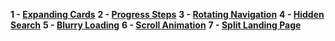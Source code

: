 **1 - [Expanding Cards](https://shidlikaty.github.io/SimpleProjects/1-Expanding%20cards/)**
**2 - [Progress Steps](https://shidlikaty.github.io/SimpleProjects/2%20-%20Progress%20Steps/)**
**3 - [Rotating Navigation](https://shidlikaty.github.io/SimpleProjects/3%20-%20Rotating%20Navigation/)**
**4 - [Hidden Search](https://shidlikaty.github.io/SimpleProjects/4%20-%20Hidden%20Search/)**
**5 - [Blurry Loading](https://shidlikaty.github.io/SimpleProjects/5%20-%20Blurry%20Loading/)**
**6 - [Scroll Animation](https://shidlikaty.github.io/SimpleProjects/6%20-%20Scroll%20Animation/)**
**7 - [Split Landing Page](https://shidlikaty.github.io/SimpleProjects/7%20-%20Split%20Landing%20Page/)**
